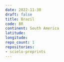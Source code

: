 ```yaml
---
date: 2022-11-30
draft: false
title: Brazil
code: BR
continent: South America
latitude:
longitude:
repo_count: 1
repositories:
- scielo-preprints
---
```




